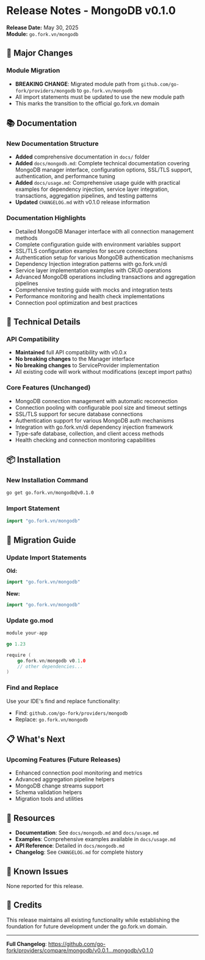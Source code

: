 # Release Notes - MongoDB v0.1.0

**Release Date:** May 30, 2025  
**Module:** `go.fork.vn/mongodb`

## 🚀 Major Changes

### Module Migration
- **BREAKING CHANGE**: Migrated module path from `github.com/go-fork/providers/mongodb` to `go.fork.vn/mongodb`
- All import statements must be updated to use the new module path
- This marks the transition to the official go.fork.vn domain

## 📚 Documentation

### New Documentation Structure
- **Added** comprehensive documentation in `docs/` folder
- **Added** `docs/mongodb.md`: Complete technical documentation covering MongoDB manager interface, configuration options, SSL/TLS support, authentication, and performance tuning
- **Added** `docs/usage.md`: Comprehensive usage guide with practical examples for dependency injection, service layer integration, transactions, aggregation pipelines, and testing patterns
- **Updated** `CHANGELOG.md` with v0.1.0 release information

### Documentation Highlights
- Detailed MongoDB Manager interface with all connection management methods
- Complete configuration guide with environment variables support
- SSL/TLS configuration examples for secure connections
- Authentication setup for various MongoDB authentication mechanisms
- Dependency Injection integration patterns with go.fork.vn/di
- Service layer implementation examples with CRUD operations
- Advanced MongoDB operations including transactions and aggregation pipelines
- Comprehensive testing guide with mocks and integration tests
- Performance monitoring and health check implementations
- Connection pool optimization and best practices

## 🔧 Technical Details

### API Compatibility
- **Maintained** full API compatibility with v0.0.x
- **No breaking changes** to the Manager interface
- **No breaking changes** to ServiceProvider implementation
- All existing code will work without modifications (except import paths)

### Core Features (Unchanged)
- MongoDB connection management with automatic reconnection
- Connection pooling with configurable pool size and timeout settings
- SSL/TLS support for secure database connections
- Authentication support for various MongoDB auth mechanisms
- Integration with go.fork.vn/di dependency injection framework
- Type-safe database, collection, and client access methods
- Health checking and connection monitoring capabilities

## 📦 Installation

### New Installation Command
```bash
go get go.fork.vn/mongodb@v0.1.0
```

### Import Statement
```go
import "go.fork.vn/mongodb"
```

## 🔄 Migration Guide

### Update Import Statements
**Old:**
```go
import "go.fork.vn/mongodb"
```

**New:**
```go
import "go.fork.vn/mongodb"
```

### Update go.mod
```go
module your-app

go 1.23

require (
    go.fork.vn/mongodb v0.1.0
    // other dependencies...
)
```

### Find and Replace
Use your IDE's find and replace functionality:
- Find: `github.com/go-fork/providers/mongodb`
- Replace: `go.fork.vn/mongodb`

## 📋 What's Next

### Upcoming Features (Future Releases)
- Enhanced connection pool monitoring and metrics
- Advanced aggregation pipeline helpers
- MongoDB change streams support
- Schema validation helpers
- Migration tools and utilities

## 🔗 Resources

- **Documentation**: See `docs/mongodb.md` and `docs/usage.md`
- **Examples**: Comprehensive examples available in `docs/usage.md`
- **API Reference**: Detailed in `docs/mongodb.md`
- **Changelog**: See `CHANGELOG.md` for complete history

## 🐛 Known Issues

None reported for this release.

## 🙏 Credits

This release maintains all existing functionality while establishing the foundation for future development under the go.fork.vn domain.

---

**Full Changelog**: https://github.com/go-fork/providers/compare/mongodb/v0.0.1...mongodb/v0.1.0
